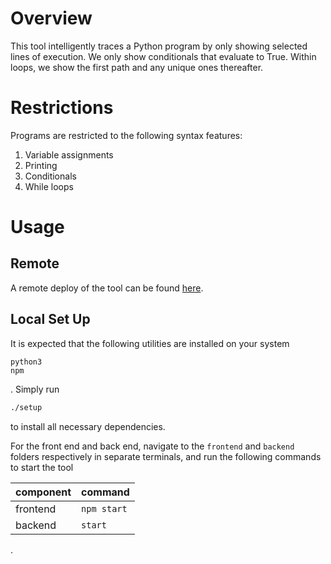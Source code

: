 # Overview

This tool intelligently traces a Python program by only showing selected lines of execution.
We only show conditionals that evaluate to True.
Within loops, we show the first path and any unique ones thereafter.

# Restrictions

Programs are restricted to the following syntax features:

1. Variable assignments
2. Printing
3. Conditionals
4. While loops

# Usage

## Remote

A remote deploy of the tool can be found [here](https://focus-tracker.netlify.app/).

## Local Set Up

It is expected that the following utilities are installed on your system

```
python3
npm
```

. Simply run

```sh
./setup
```

to install all necessary dependencies.

For the front end and back end, navigate to the `frontend` and `backend` folders respectively in separate terminals, and run the following commands to start the tool

| component | command     |
| --------- | ----------- |
| frontend  | `npm start` |
| backend   | `start`     |

.
